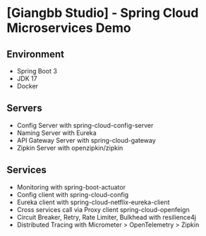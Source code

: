 # [Giangbb Studio] - Spring Cloud Microservices Demo

## Environment
* Spring Boot 3
* JDK 17
* Docker

## Servers
* Config Server with spring-cloud-config-server
* Naming Server with Eureka
* API Gateway Server with spring-cloud-gateway
* Zipkin Server with openzipkin/zipkin

## Services
* Monitoring with spring-boot-actuator
* Config client with spring-cloud-config
* Eureka client with spring-cloud-netflix-eureka-client
* Cross services call via Proxy client spring-cloud-openfeign
* Circuit Breaker, Retry, Rate Limiter, Bulkhead with resilience4j
* Distributed Tracing with Micrometer > OpenTelemetry > Zipkin
